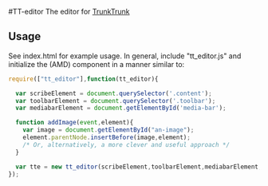 #TT-editor
The editor for [TrunkTrunk](http://trunktrunk.org)

## Usage

See index.html for example usage. In general, include "tt_editor.js"
and initialize the (AMD) component in a manner similar to:

```javascript
require(["tt_editor"],function(tt_editor){

  var scribeElement = document.querySelector('.content');
  var toolbarElement = document.querySelector('.toolbar');
  var mediabarElement = document.getElementById('media-bar');

  function addImage(event,element){
    var image = document.getElementById("an-image");
    element.parentNode.insertBefore(image,element);
    /* Or, alternatively, a more clever and useful approach */
  }

  var tte = new tt_editor(scribeElement,toolbarElement,mediabarElement,addImage);
});
```

